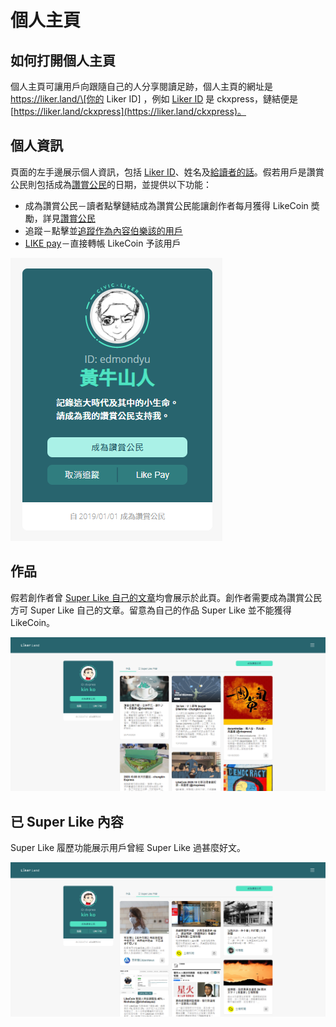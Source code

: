 # 個人主頁

## 如何打開個人主頁

個人主頁可讓用戶向跟隨自己的人分享閱讀足跡，個人主頁的網址是 https://liker.land/\[你的 Liker ID\] ，例如 [Liker ID](https://docs.like.co/v/zh/user-guide/liker-id) 是 ckxpress，鏈結便是 [https://liker.land/ckxpress](https://liker.land/ckxpress)。

## 個人資訊

頁面的左手邊展示個人資訊，包括 [Liker ID](https://docs.like.co/v/zh/user-guide/liker-id)、姓名及[給讀者的話](https://docs.like.co/v/zh/user-guide/creator/creators-pitch)。假若用戶是讚賞公民則包括成為[讚賞公民](https://docs.like.co/v/zh/user-guide/civic-liker)的日期，並提供以下功能：

* 成為讚賞公民－讀者點擊鏈結成為讚賞公民能讓創作者每月獲得 LikeCoin 奬勵，詳見[讚賞公民](https://docs.like.co/v/zh/user-guide/civic-liker)
* 追蹤－點擊並[追蹤作為內容伯樂該的用戶](https://docs.like.co/v/zh/user-guide/liker-land/superlike)
* [LIKE pay](https://docs.like.co/v/zh/guides/wallet/like-pay)－直接轉帳 LikeCoin 予該用戶

![](../../.gitbook/assets/likerid-avatar.png)

## 作品

假若創作者曾 [Super Like 自己的文章](https://docs.like.co/v/zh/user-guide/reader/superlike#shi-yong-fang-fa)均會展示於此頁。創作者需要成為讚賞公民方可 Super Like 自己的文章。留意為自己的作品 Super Like 並不能獲得 LikeCoin。

![](../../.gitbook/assets/portfolio-page-1.png)

## 已 Super Like 內容

Super Like 履歷功能展示用戶曾經 Super Like 過甚麼好文。

![](../../.gitbook/assets/portfolio-page-2.png)

